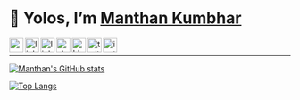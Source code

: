 # 👋 Yolos, I’m [Manthan Kumbhar](https://manthankumbhar.com)
[<img align="left" width="25px" alt="website" src="https://cdn-icons-png.flaticon.com/512/975/975645.png" />](https://manthankumbhar.com)
[<img align="left" width="25px" alt="linkedin" src="https://cdn-icons-png.flaticon.com/512/174/174857.png" />](https://www.linkedin.com/in/manthankumbhar/)
[<img align="left" width="25px" alt="linkedin" src="https://play-lh.googleusercontent.com/algsmuhitlyCU_Yy3IU7-7KYIhCBwx5UJG4Bln-hygBjjlUVCiGo1y8W5JNqYm9WW3s" />](https://expo.dev/@manthankumbhar)
[<img align="left" width="25px" alt="stackoverflow" src="https://cdn-icons-png.flaticon.com/512/2111/2111628.png" />](https://stackoverflow.com/users/14394762/manthankumbhar)
[<img align="left" width="25px" alt="blog" src="https://cdn-icons-png.flaticon.com/512/3959/3959542.png" />](https://montyk.notion.site/My-Notions-bd03b6f3ca054b229614f689b4302740)
[<img align="left" width="25px" alt="twitter" src="https://cdn-icons-png.flaticon.com/512/145/145812.png" />](https://twitter.com/manthan_kumbhar)
[<img align="left" width="25px" alt="instagram" src="https://cdn-icons-png.flaticon.com/512/174/174855.png" />](https://www.instagram.com/manthankumbhar/)
<br />

---
[![Manthan's GitHub stats](https://github-readme-stats.vercel.app/api?username=manthankumbhar&count_private=true&show_icons=true&theme=dark)](https://github.com/anuraghazra/github-readme-stats) 

[![Top Langs](https://github-readme-stats.vercel.app/api/top-langs/?username=manthankumbhar&layout=compact&theme=dark)](https://github.com/anuraghazra/github-readme-stats)

